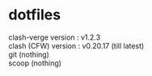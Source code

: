 # dotfiles

clash-verge version : v1.2.3  
clash (CFW) version : v0.20.17 (till latest)  
git (nothing)  
scoop (nothing)  